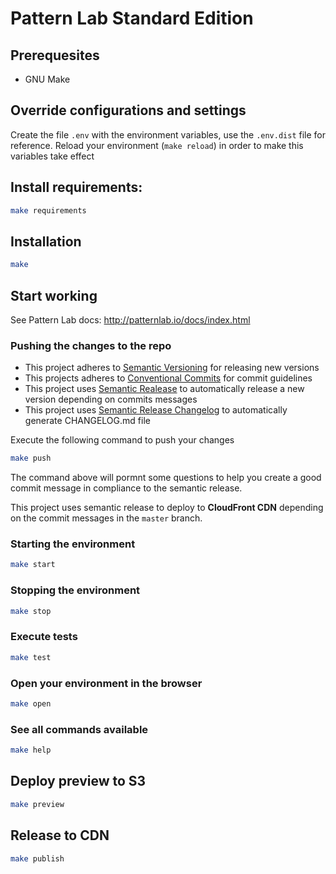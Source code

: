 # Pattern Lab Standard Edition

## Prerequesites

- GNU Make

## Override configurations and settings

Create the file `.env` with the environment variables, use the `.env.dist` file for reference. Reload your environment (`make reload`) in order to make this variables take effect

## Install requirements:

```bash
make requirements
```

## Installation

```bash
make
```

## Start working

See Pattern Lab docs: <http://patternlab.io/docs/index.html>

### Pushing the changes to the repo

- This project adheres to [Semantic Versioning](https://semver.org/spec/v2.0.0.html) for releasing new versions
- This projects adheres to [Conventional Commits](https://conventionalcommits.org) for commit guidelines
- This project uses [Semantic Realease](https://semantic-release.gitbook.io/semantic-release) to automatically release a new version depending on commits messages
- This project uses [Semantic Release Changelog](https://github.com/semantic-release/changelog) to automatically generate CHANGELOG.md file

Execute the following command to push your changes

```bash
make push
```

The command above will pormnt some questions to help you create a good commit message in compliance to the semantic release.

This project uses semantic release to deploy to **CloudFront CDN** depending on the commit messages in the `master` branch.

### Starting the environment

```bash
make start
```

### Stopping the environment

```bash
make stop
```

### Execute tests

```bash
make test
```

### Open your environment in the browser

```bash
make open
```

### See all commands available

```bash
make help
```

## Deploy preview to S3

```bash
make preview
```

## Release to CDN

```bash
make publish
```
